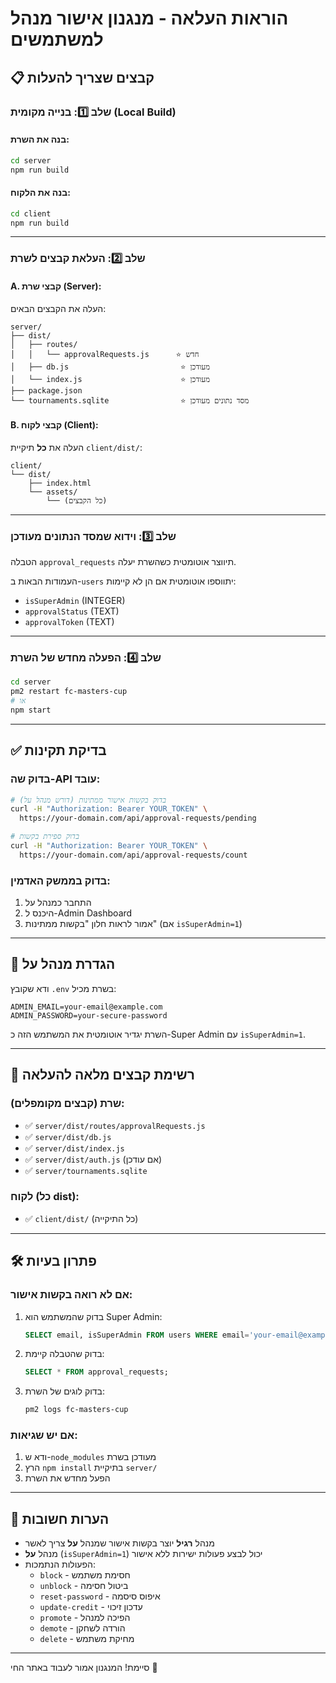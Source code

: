 # הוראות העלאה - מנגנון אישור מנהל למשתמשים

## 📋 קבצים שצריך להעלות

### שלב 1️⃣: בנייה מקומית (Local Build)

#### בנה את השרת:
```bash
cd server
npm run build
```

#### בנה את הלקוח:
```bash
cd client
npm run build
```

---

### שלב 2️⃣: העלאת קבצים לשרת

#### A. **קבצי שרת (Server):**

העלה את הקבצים הבאים:

```
server/
├── dist/
│   ├── routes/
│   │   └── approvalRequests.js      ⭐ חדש
│   ├── db.js                         ⭐ מעודכן
│   └── index.js                      ⭐ מעודכן
├── package.json
└── tournaments.sqlite                ⭐ מסד נתונים מעודכן
```

#### B. **קבצי לקוח (Client):**

העלה את **כל** תיקיית `client/dist/`:

```
client/
└── dist/
    ├── index.html
    └── assets/
        └── (כל הקבצים)
```

---

### שלב 3️⃣: וידוא שמסד הנתונים מעודכן

הטבלה `approval_requests` תיווצר אוטומטית כשהשרת יעלה.

העמודות הבאות ב-`users` יתווספו אוטומטית אם הן לא קיימות:
- `isSuperAdmin` (INTEGER)
- `approvalStatus` (TEXT)
- `approvalToken` (TEXT)

---

### שלב 4️⃣: הפעלה מחדש של השרת

```bash
cd server
pm2 restart fc-masters-cup
# או
npm start
```

---

## ✅ בדיקת תקינות

### בדוק שה-API עובד:

```bash
# בדוק בקשות אישור ממתינות (דורש מנהל על)
curl -H "Authorization: Bearer YOUR_TOKEN" \
  https://your-domain.com/api/approval-requests/pending

# בדוק ספירת בקשות
curl -H "Authorization: Bearer YOUR_TOKEN" \
  https://your-domain.com/api/approval-requests/count
```

### בדוק בממשק האדמין:

1. התחבר כמנהל על
2. היכנס ל-Admin Dashboard
3. אמור לראות חלון "בקשות ממתינות" (אם `isSuperAdmin=1`)

---

## 🔑 הגדרת מנהל על

ודא שקובץ `.env` בשרת מכיל:

```env
ADMIN_EMAIL=your-email@example.com
ADMIN_PASSWORD=your-secure-password
```

השרת יגדיר אוטומטית את המשתמש הזה כ-Super Admin עם `isSuperAdmin=1`.

---

## 📂 רשימת קבצים מלאה להעלאה

### שרת (קבצים מקומפלים):
- ✅ `server/dist/routes/approvalRequests.js`
- ✅ `server/dist/db.js`
- ✅ `server/dist/index.js`
- ✅ `server/dist/auth.js` (אם עודכן)
- ✅ `server/tournaments.sqlite`

### לקוח (כל dist):
- ✅ `client/dist/` (כל התיקייה)

---

## 🛠️ פתרון בעיות

### אם לא רואה בקשות אישור:

1. בדוק שהמשתמש הוא Super Admin:
   ```sql
   SELECT email, isSuperAdmin FROM users WHERE email='your-email@example.com';
   ```

2. בדוק שהטבלה קיימת:
   ```sql
   SELECT * FROM approval_requests;
   ```

3. בדוק לוגים של השרת:
   ```bash
   pm2 logs fc-masters-cup
   ```

### אם יש שגיאות:

1. ודא ש-`node_modules` מעודכן בשרת
2. הרץ `npm install` בתיקיית `server/`
3. הפעל מחדש את השרת

---

## 📝 הערות חשובות

- מנהל **רגיל** יוצר בקשות אישור שמנהל **על** צריך לאשר
- מנהל **על** (`isSuperAdmin=1`) יכול לבצע פעולות ישירות ללא אישור
- הפעולות הנתמכות:
  - `block` - חסימת משתמש
  - `unblock` - ביטול חסימה
  - `reset-password` - איפוס סיסמה
  - `update-credit` - עדכון זיכוי
  - `promote` - הפיכה למנהל
  - `demote` - הורדה לשחקן
  - `delete` - מחיקת משתמש

---

סיימת! המנגנון אמור לעבוד באתר החי 🎉

